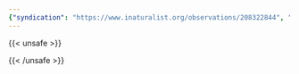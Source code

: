 ```yaml
---
{"syndication": "https://www.inaturalist.org/observations/208322844", "date": "2024-04-20T14:35:18-04:00", "taxon": {"name": "Micranthes virginiensis", "common_name": "Virginia saxifrage"}, "quality_grade": "research", "identifications_most_agree": true, "species_guess": "Virginia saxifrage", "identifications_most_disagree": false, "captive": false, "project_ids": [4034], "community_taxon_id": 204176, "geojson": {"type": "Point", "coordinates": [-73.8092269897, 42.6377105713]}, "owners_identification_from_vision": true, "identifications_count": 1, "obscured": false, "num_identification_agreements": 1, "num_identification_disagreements": 0, "place_guess": "Albany", "photos": [{"id": 368576029, "license_code": "cc-by-nc", "original_dimensions": {"width": 1152, "height": 2048}, "url": "https://inaturalist-open-data.s3.amazonaws.com/photos/368576029/square.jpeg", "attribution": "(c) Brandon Rozek, some rights reserved (CC BY-NC)", "flags": [], "moderator_actions": [], "hidden": false}]}
---
```

{{< unsafe >}}

{{< /unsafe >}}
